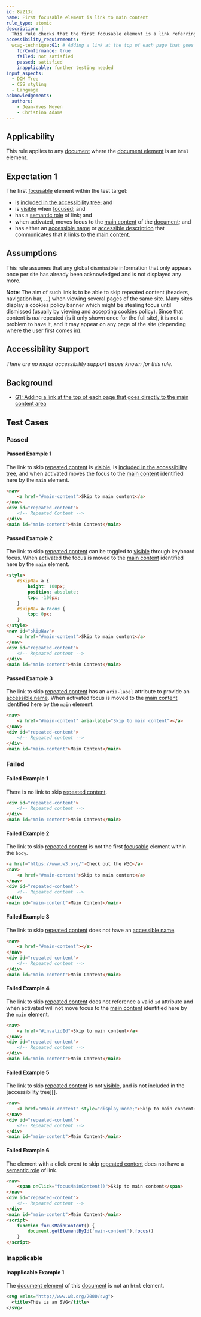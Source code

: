 ```yaml
---
id: 8a213c
name: First focusable element is link to main content
rule_type: atomic
description: |
  This rule checks that the first focusable element is a link referring to the main content of the page
accessibility_requirements:
  wcag-technique:G1: # Adding a link at the top of each page that goes directly to the main content area
    forConformance: true
    failed: not satisfied
    passed: satisfied
    inapplicable: further testing needed
input_aspects:
  - DOM Tree
  - CSS styling
  - Language
acknowledgements:
  authors:
    - Jean-Yves Moyen
    - Christina Adams
---
```


## Applicability

This rule applies to any [document][] where the [document element][] is an `html` element.

## Expectation 1

The first [focusable][] element within the test target:

- is [included in the accessibility tree][]; and
- is [visible][] when [focused][]; and
- has a [semantic role][] of link; and
- when activated, moves focus to the [main content][] of the [document][]; and
- has either an [accessible name][] or [accessible description][] that communicates that it links to the [main content][].

## Assumptions

This rule assumes that any global dismissible information that only appears once per site has already been acknowledged and is not displayed any more.

**Note**: The aim of such link is to be able to skip repeated content (headers, navigation bar, ...) when viewing several pages of the same site. Many sites display a cookies policy banner which might be stealing focus until dismissed (usually by viewing and accepting cookies policy). Since that content is _not_ repeated (is it only shown once for the full site), it is not a problem to have it, and it may appear on any page of the site (depending where the user first comes in).

## Accessibility Support

_There are no major accessibility support issues known for this rule._

## Background

- [G1: Adding a link at the top of each page that goes directly to the main content area](https://www.w3.org/WAI/WCAG21/Techniques/general/G1)

## Test Cases

### Passed

#### Passed Example 1

The link to skip [repeated content](#repeated-content) is [visible][], is [included in the accessibility tree][], and when activated moves the focus to the [main content][] identified here by the `main` element.

```html
<nav>
	<a href="#main-content">Skip to main content</a>
</nav>
<div id="repeated-content">
	<!-- Repeated Content -->
</div>
<main id="main-content">Main Content</main>
```

#### Passed Example 2

The link to skip [repeated content](#repeated-content) can be toggled to [visible][] through keyboard focus. When activated the focus is moved to the [main content][] identified here by the `main` element.

```html
<style>
	#skipNav a {
		height: 100px;
		position: absolute;
		top: -100px;
	}
	#skipNav a:focus {
		top: 0px;
	}
</style>
<nav id="skipNav">
	<a href="#main-content">Skip to main content</a>
</nav>
<div id="repeated-content">
	<!-- Repeated content -->
</div>
<main id="main-content">Main Content</main>
```

#### Passed Example 3

The link to skip [repeated content](#repeated-content) has an `aria-label` attribute to provide an [accessible name][]. When activated focus is moved to the [main content][] identified here by the `main` element.

```html
<nav>
	<a href="#main-content" aria-label="Skip to main content"></a>
</nav>
<div id="repeated-content">
	<!-- Repeated content -->
</div>
<main id="main-content">Main Content</main>
```

### Failed

#### Failed Example 1

There is no link to skip [repeated content](#repeated-content).

```html
<div id="repeated-content">
	<!-- Repeated content -->
</div>
<main id="main-content">Main Content</main>
```

#### Failed Example 2

The link to skip [repeated content](#repeated-content) is not the first [focusable][] element within the `body`.

```html
<a href="https://www.w3.org/">Check out the W3C</a>
<nav>
	<a href="#main-content">Skip to main content</a>
</nav>
<div id="repeated-content">
	<!-- Repeated content -->
</div>
<main id="main-content">Main Content</main>
```

#### Failed Example 3

The link to skip [repeated content](#repeated-content) does not have an [accessible name][].

```html
<nav>
	<a href="#main-content"></a>
</nav>
<div id="repeated-content">
	<!-- Repeated content -->
</div>
<main id="main-content">Main Content</main>
```

#### Failed Example 4

The link to skip [repeated content](#repeated-content) does not reference a valid `id` attribute and when activated will not move focus to the [main content][] identified here by the `main` element.

```html
<nav>
	<a href="#invalidId">Skip to main content</a>
</nav>
<div id="repeated-content">
	<!-- Repeated content -->
</div>
<main id="main-content">Main Content</main>
```

#### Failed Example 5

The link to skip [repeated content](#repeated-content) is not [visible][], and is not included in the [accessibility tree][].

```html
<nav>
	<a href="#main-content" style="display:none;">Skip to main content</a>
</nav>
<div id="repeated-content">
	<!-- Repeated content -->
</div>
<main id="main-content">Main Content</main>
```

#### Failed Example 6

The element with a click event to skip [repeated content](#repeated-content) does not have a [semantic role][] of link.

```html
<nav>
	<span onClick="focusMainContent()">Skip to main content</span>
</nav>
<div id="repeated-content">
	<!-- Repeated content -->
</div>
<main id="main-content">Main Content</main>
<script>
	function focusMainContent() {
		document.getElementById('main-content').focus()
	}
</script>
```

### Inapplicable

#### Inapplicable Example 1

The [document element][] of this [document][] is not an `html` element.

```svg
<svg xmlns="http://www.w3.org/2000/svg">
  <title>This is an SVG</title>
</svg>
```

[accessible description]: #accessible-description 'Definition of accessible description'
[accessible name]: #accessible-name 'Definition of accessible name'
[document]: #https://dom.spec.whatwg.org/#concept-document 'Definition of document'
[document element]: #https://dom.spec.whatwg.org/#document-element 'Definition of document element'
[focusable]: #focusable 'Definition of focusable'
[focused]: #focused 'Definition of focused'
[included in the accessibility tree]: #included-in-the-accessibility-tree 'Definition of included in the accessibility tree'
[main content]: #main-content 'Definition of main content'
[semantic role]: #semantic-role 'Definition of semantic role'
[visible]: #visible 'Definition of visible'
